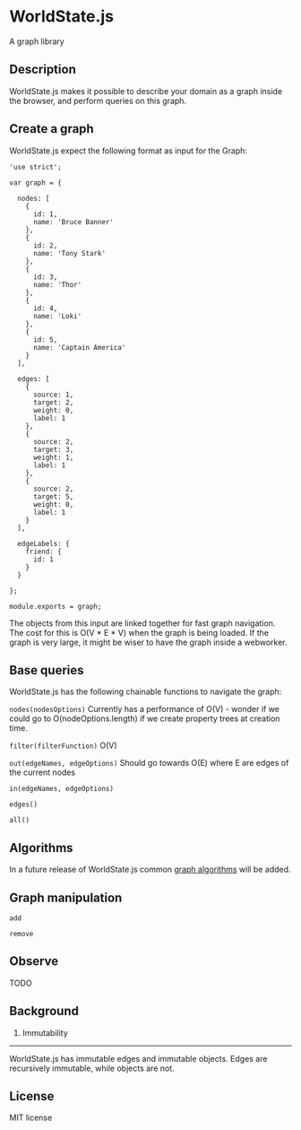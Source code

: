 WorldState.js
===
A graph library

Description
---
WorldState.js makes it possible to describe your domain as a graph inside the
browser, and perform queries on this graph.

Create a graph
---
WorldState.js expect the following format as input for the Graph:

```
'use strict';

var graph = {

  nodes: [
    {
      id: 1,
      name: 'Bruce Banner'
    },
    {
      id: 2,
      name: 'Tony Stark'
    },
    {
      id: 3,
      name: 'Thor'
    },
    {
      id: 4,
      name: 'Loki'
    },
    {
      id: 5,
      name: 'Captain America'
    }
  ],

  edges: [
    {
      source: 1,
      target: 2,
      weight: 0,
      label: 1
    },
    {
      source: 2,
      target: 3,
      weight: 1,
      label: 1
    },
    {
      source: 2,
      target: 5,
      weight: 0,
      label: 1
    }
  ],

  edgeLabels: {
    friend: {
      id: 1
    }
  }

};

module.exports = graph;

```

The objects from this input are linked together for fast graph navigation. The
cost for this is O(V * E * V) when the graph is being loaded. If the graph is
very large, it might be wiser to have the graph inside a webworker.

Base queries
---
WorldState.js has the following chainable functions to navigate the graph:

`nodes(nodesOptions)`
Currently has a performance of O(V) - wonder if we could go to
O(nodeOptions.length) if we create property trees at creation time.

`filter(filterFunction)` O(V)


`out(edgeNames, edgeOptions)`
Should go towards O(E) where E are edges of the current nodes

`in(edgeNames, edgeOptions)`

`edges()`

`all()`

Algorithms
---
In a future release of WorldState.js common
[graph algorithms](http://en.wikipedia.org/wiki/Category:Graph_algorithms)
will be added.

Graph manipulation
---
`add`

`remove`

Observe
---
TODO

Background
---

1. Immutability
---
WorldState.js has immutable edges and immutable objects. Edges are recursively
immutable, while objects are not. 


License
---
MIT license
